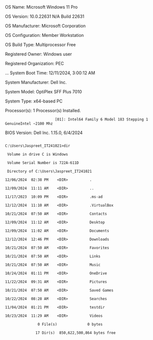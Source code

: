 OS Name:                   Microsoft Windows 11 Pro

OS Version:                10.0.22631 N/A Build 22631

OS Manufacturer:           Microsoft Corporation

OS Configuration:          Member Workstation

OS Build Type:             Multiprocessor Free

Registered Owner:          Windows user

Registered Organization:   PEC

...
System Boot Time:          12/11/2024, 3:00:12 AM

System Manufacturer:       Dell Inc.

System Model:              OptiPlex SFF Plus 7010

System Type:               x64-based PC

Processor(s):              1 Processor(s) Installed.

                           [01]: Intel64 Family 6 Model 183 Stepping 1 GenuineIntel ~2100 Mhz
BIOS Version:              Dell Inc. 1.15.0, 6/4/2024

```

C:\Users\Jaspreet_IT241021>dir

 Volume in drive C is Windows

 Volume Serial Number is 722A-611D

 Directory of C:\Users\Jaspreet_IT241021

12/06/2024  02:38 PM    <DIR>          .

12/09/2024  11:11 AM    <DIR>          ..

11/17/2023  10:09 PM    <DIR>          .ms-ad

12/12/2024  11:10 AM    <DIR>          .VirtualBox

10/21/2024  07:50 AM    <DIR>          Contacts

12/09/2024  11:12 AM    <DIR>          Desktop

12/09/2024  11:02 AM    <DIR>          Documents

12/12/2024  12:46 PM    <DIR>          Downloads

10/21/2024  07:50 AM    <DIR>          Favorites

10/21/2024  07:50 AM    <DIR>          Links

10/21/2024  07:50 AM    <DIR>          Music

10/24/2024  01:11 PM    <DIR>          OneDrive

11/22/2024  09:31 AM    <DIR>          Pictures

10/21/2024  07:50 AM    <DIR>          Saved Games

10/22/2024  08:28 AM    <DIR>          Searches

11/04/2024  01:21 PM    <DIR>          testdir

10/23/2024  11:29 AM    <DIR>          Videos

               0 File(s)              0 bytes

              17 Dir(s)  850,622,500,864 bytes free
